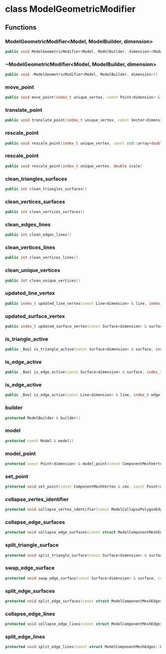 # class ModelGeometricModifier


## Functions

### ModelGeometricModifier<Model, ModelBuilder, dimension>

```cpp
public void ModelGeometricModifier<Model, ModelBuilder, dimension>(Model & model)
```


### ~ModelGeometricModifier<Model, ModelBuilder, dimension>

```cpp
public void ~ModelGeometricModifier<Model, ModelBuilder, dimension>()
```


### move_point

```cpp
public void move_point(index_t unique_vertex, const Point<dimension> & point)
```


### translate_point

```cpp
public void translate_point(index_t unique_vertex, const Vector<dimension> & translation)
```


### rescale_point

```cpp
public void rescale_point(index_t unique_vertex, const std::array<double, dimension> & scale)
```


### rescale_point

```cpp
public void rescale_point(index_t unique_vertex, double scale)
```


### clean_triangles_surfaces

```cpp
public int clean_triangles_surfaces()
```


### clean_vertices_surfaces

```cpp
public int clean_vertices_surfaces()
```


### clean_edges_lines

```cpp
public int clean_edges_lines()
```


### clean_vertices_lines

```cpp
public int clean_vertices_lines()
```


### clean_unique_vertices

```cpp
public int clean_unique_vertices()
```


### updated_line_vertex

```cpp
public index_t updated_line_vertex(const Line<dimension> & line, index_t vertex)
```


### updated_surface_vertex

```cpp
public index_t updated_surface_vertex(const Surface<dimension> & surface, index_t vertex)
```


### is_triangle_active

```cpp
public _Bool is_triangle_active(const Surface<dimension> & surface, index_t triangle)
```


### is_edge_active

```cpp
public _Bool is_edge_active(const Surface<dimension> & surface, index_t edge)
```


### is_edge_active

```cpp
public _Bool is_edge_active(const Line<dimension> & line, index_t edge)
```


### builder

```cpp
protected ModelBuilder & builder()
```


### model

```cpp
protected const Model & model()
```


### model_point

```cpp
protected const Point<dimension> & model_point(const ComponentMeshVertex & cmv)
```


### set_point

```cpp
protected void set_point(const ComponentMeshVertex & cmv, const Point<dimension> & point)
```


### collapse_vertex_identifier

```cpp
protected void collapse_vertex_identifier(const ModelCollapsePolygonEdgeInfo<dimension> & info, const Point<dimension> & point)
```


### collapse_edge_surfaces

```cpp
protected void collapse_edge_surfaces(const struct ModelComponentMeshEdges::SurfaceEdges & surface_edges, const Point<dimension> & point, ModelCollapsePolygonEdgeInfo<dimension> & info)
```


### split_triangle_surface

```cpp
protected void split_triangle_surface(const Surface<dimension> & surface, index_t triangle, const Point<dimension> & point, ModelSplitTriangleInfo<dimension> & info)
```


### swap_edge_surface

```cpp
protected void swap_edge_surface(const Surface<dimension> & surface, const PolygonEdge & edge)
```


### split_edge_surfaces

```cpp
protected void split_edge_surfaces(const struct ModelComponentMeshEdges::SurfaceEdges & surface_edges, const Point<dimension> & point, ModelSplitPolygonEdgeInfo<dimension> & info)
```


### collapse_edge_lines

```cpp
protected void collapse_edge_lines(const struct ModelComponentMeshEdges::LineEdges & line_edges, const Point<dimension> & point, ModelCollapsePolygonEdgeInfo<dimension> & info)
```


### split_edge_lines

```cpp
protected void split_edge_lines(const struct ModelComponentMeshEdges::LineEdges & line_edges, const Point<dimension> & point, ModelSplitPolygonEdgeInfo<dimension> & info)
```




